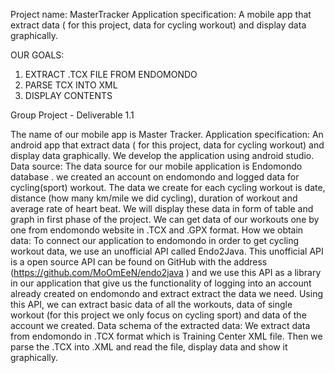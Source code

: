 Project name: MasterTracker
Application specification: A mobile app that extract data  ( for this project, data for cycling workout) and display data graphically.


OUR GOALS:

1. EXTRACT .TCX FILE FROM ENDOMONDO
2. PARSE TCX INTO XML
3. DISPLAY CONTENTS

Group Project - Deliverable 1.1

The name of our mobile app is Master Tracker.
Application specification: 
An android app that extract data  ( for this project, data for cycling workout) and display data graphically. We develop the application using android studio.
Data source:
The data source for our mobile application is Endomondo database . we created an account on endomondo and logged data for cycling(sport) workout.
The data we create for each cycling workout is date, distance (how many km/mile we did cycling), duration of workout and average rate of heart beat. We will display these data in form of table and graph in first phase of the project.
We can get data of our workouts one by one from endomondo website in .TCX and .GPX format.
How we obtain data:
To connect our application to endomondo in order to get cycling workout data, we use an unofficial API called Endo2Java. This unofficial API is a open source API can be found on GitHub with the address (https://github.com/MoOmEeN/endo2java ) and we use this API as a library in our application that give us the functionality of logging into an account already created on endomondo and extract extract the data we need.
Using this API, we can extract basic data of all the workouts, data of single workout (for this project we only focus on cycling sport) and data of the account we created.
Data schema of the extracted data:
We extract data from endomondo in .TCX format which is Training Center XML file. 
Then we parse the .TCX into .XML and read the file, display data and show it graphically. 

 


 

